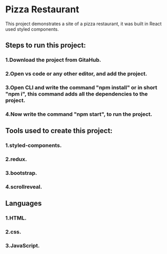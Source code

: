 # Pizza Restaurant

This project demonstrates a site of a pizza restaurant, it was built in React used styled components.

## Steps to run this project:

### 1.Download the project from GitaHub.

### 2.Open vs code or any other editor, and add the project.

### 3.Open CLI and write the command "npm install" or in short "npm i", this command adds all the dependencies to the project.

### 4.Now write the command "npm start", to run the project.

## Tools used to create this project:

### 1.styled-components.
### 2.redux.
### 3.bootstrap.
### 4.scrollreveal.

## Languages
### 1.HTML.
### 2.css.
### 3.JavaScript.

